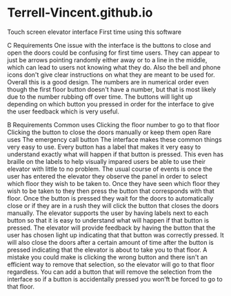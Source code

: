# Terrell-Vincent.github.io
Touch screen elevator interface
First time using this software

C Requirements
One issue with the interface is the buttons to close and open the doors could be confusing for first time users. They can appear to just be arrows pointing randomly either away or to a line in the middle, which can lead to users not knowing what they do. Also the bell and phone icons don't give clear instructions on what they are meant to be used for.
Overall this is a good design. The numbers are in numerical order even though the first floor button doesn't have a number, but that is most likely due to the number rubbing off over time. The buttons will light up depending on which button you pressed in order for the interface to give the user feedback which is very useful.  

B Requirements
Common uses
Clicking the floor number to go to that floor
Clicking the button to close the doors manually or keep them open
Rare uses
The emergency call button
The interface makes these common things very easy to use. Every button has a label that makes it very easy to understand exactly what will happen if that button is pressed. This even has braille on the labels to help visually impared users be able to use their elevator with little to no problem.
The usual course of events is once the user has entered the elevator they observe the panel in order to select which floor they wish to be taken to. Once they have seen which floor they wish to be taken to they then press the button that corresponds with that floor. Once the button is pressed they wait for the doors to automatically close or if they are in a rush they will click the button that closes the doors manually.
The elevator supports the user by having labels next to each button so that it is easy to understand what will happen if that button is pressed.
The elevator will provide feedback by having the button that the user has chosen light up indicating that that button was correctly pressed. It will also close the doors after a certain amount of time after the button is pressed indicating that the elevator is about to take you to that floor.
A mistake you could make is clicking the wrong button and there isn't an efficient way to remove that selection, so the elevator will go to that floor regardless.
You can add a button that will remove the selection from the interface so if a button is accidentally pressed you won’ft be forced to go to that floor.

